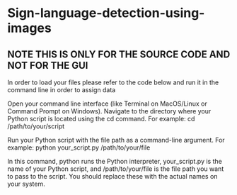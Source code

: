 # Sign-language-detection-using-images
## NOTE THIS IS ONLY FOR THE SOURCE CODE AND NOT FOR THE GUI
In order to load your files please refer to the code below and run it in the command line in order to assign data 

Open your command line interface (like Terminal on MacOS/Linux or Command Prompt on Windows).
Navigate to the directory where your Python script is located using the cd command. For example:
cd /path/to/your/script

Run your Python script with the file path as a command-line argument. For example:
python your_script.py /path/to/your/file

In this command, python runs the Python interpreter, your_script.py is the name of your Python script, and /path/to/your/file is the file path you want to pass to the script. You should replace these with the actual names on your system.
